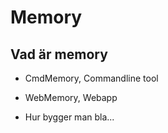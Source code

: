 # Memory 

## Vad är memory

* CmdMemory, Commandline tool
* WebMemory, Webapp  

* Hur bygger man
 bla...